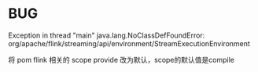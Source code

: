 # BUG



Exception in thread "main" java.lang.NoClassDefFoundError: org/apache/flink/streaming/api/environment/StreamExecutionEnvironment



将 pom flink 相关的 scope provide 改为默认，scope的默认值是compile